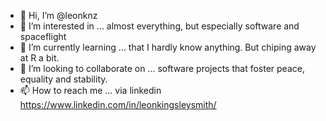 - 👋 Hi, I’m @leonknz
- 👀 I’m interested in ... almost everything, but especially software and spaceflight
- 🌱 I’m currently learning ... that I hardly know anything. But chiping away at R a bit.
- 💞️ I’m looking to collaborate on ... software projects that foster peace, equality and stability.
- 📫 How to reach me ... via linkedin https://www.linkedin.com/in/leonkingsleysmith/

<!---
leonknz/leonknz is a ✨ special ✨ repository because its `README.md` (this file) appears on your GitHub profile.
You can click the Preview link to take a look at your changes.
--->
